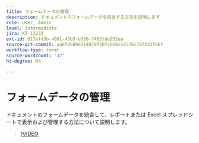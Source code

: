```yaml
---
title: フォームデータの管理
description: ドキュメントのフォームデータを統合する方法を説明します
role: User, Admin
level: Intermediate
jira: KT-13233
exl-id: 017efd3b-4091-45b5-b330-7483fde952ea
source-git-commit: aa8fd589d214879f2bfcb6bc54576c707532fd6f
workflow-type: tm+mt
source-wordcount: '37'
ht-degree: 0%

---
```


# フォームデータの管理

ドキュメントのフォームデータを統合して、レポートまたは Excel スプレッドシートで表示および管理する方法について説明します。

>[!VIDEO](https://video.tv.adobe.com/v/3419330?quality=12&learn=on&hidetitle=true)
